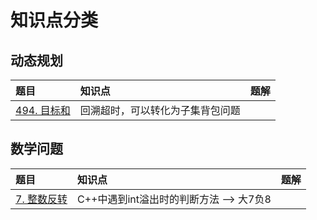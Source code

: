 # 知识点分类

## 动态规划

题目|知识点|题解
:-|:-|:-
|[494. 目标和](https://leetcode-cn.com/problems/target-sum/)|回溯超时，可以转化为子集背包问题


## 数学问题

题目|知识点|题解
:-|:-|:-
|[7. 整数反转](https://leetcode-cn.com/problems/reverse-integer/)|C++中遇到int溢出时的判断方法 —> 大7负8
